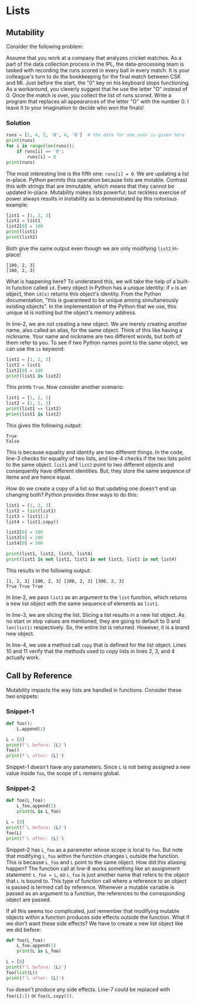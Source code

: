 # Lists

## Mutability

Consider the following problem:

Assume that you work at a company that analyzes cricket matches. As a part of the data collection process in the IPL, the data-processing team is tasked with recording the runs scored in every ball in every match. It is your colleague's turn to do the bookkeeping for the final match between CSK and MI. Just before the start, the "0" key on his keyboard stops functioning. As a workaround, you cleverly suggest that he use the letter "O" instead of 0. Once the match is over, you collect the list of runs scored. Write a program that replaces all appearances of the letter "O" with the number 0. I leave it to your imagination to decide who won the finals!

### Solution

```python
runs = [1, 4, 2, 'O', 4, 'O']  # the data for one over is given here
print(runs)
for i in range(len(runs)):
    if runs[i] == 'O':
        runs[i] = 0
print(runs)
```

The most interesting line is the fifth one: `runs[i] = 0`. We are updating a list in-place. Python permits this operation because lists are mutable. Contrast this with strings that are immutable, which means that they cannot be updated in-place. Mutability makes lists powerful; but reckless exercise of power always results in instability as is demonstrated by this notorious example:

```python
list1 = [1, 2, 3]
list2 = list1
list2[0] = 100
print(list1)
print(list2)
```

Both give the same output even though we are only modifying `list2` in-place!

```
[100, 2, 3]
[100, 2, 3]
```

What is happening here? To understand this, we will take the help of a built-in function called `id`. Every object in Python has a unique identity: if `x` is an object, then `id(x)` returns this object's identity. From the Python documentation, "this is guaranteed to be unique among simultaneously existing objects". In the implementation of the Python that we use, this unique id is nothing but the object's memory address.

In line-2, we are not creating a new object. We are merely creating another name, also called an alias, for the same object. Think of this like having a nickname. Your name and nickname are two different words, but both of them refer to you. To see if two Python names point to the same object, we can use the `is` keyword:

```python
list1 = [1, 2, 3]
list2 = list1
list2[0] = 100
print(list1 is list2)
```

This prints `True`. Now consider another scenario:

```python
list1 = [1, 2, 3]
list2 = [1, 2, 3]
print(list1 == list2)
print(list1 is list2)
```

This gives the following output:

```
True
False
```

This is because equality and identity are two different things. In the code, line-3 checks for equality of two lists, and line-4 checks if the two lists point to the same object. `list1` and `list2` point to two different objects and consequently have different identities. But, they store the same sequence of items and are hence equal.

How do we create a copy of a list so that updating one doesn't end up changing both? Python provides three ways to do this:

```python
list1 = [1, 2, 3]
list2 = list(list1)
list3 = list1[:]
list4 = list1.copy()

list2[0] = 100
list3[0] = 200
list4[0] = 300

print(list1, list2, list3, list4)
print(list1 is not list2, list1 is not list3, list1 is not list4)
```

This results in the following output:

```
[1, 2, 3] [100, 2, 3] [200, 2, 3] [300, 2, 3]
True True True
```

In line-2, we pass `list1` as an argument to the `list` function, which returns a new list object with the same sequence of elements as `list1`.

In line-3, we are slicing the list. Slicing a list results in a new list object. As no start or stop values are mentioned, they are going to default to 0 and `len(list1)` respectively. So, the entire list is returned. However, it is a brand new object.

In line-4, we use a method call `copy` that is defined for the list object. Lines 10 and 11 verify that the methods used to copy lists in lines 2, 3, and 4 actually work.

## Call by Reference

Mutability impacts the way lists are handled in functions. Consider these two snippets:

### Snippet-1

```python
def foo():
    L.append(1)

L = [0]
print(f'L before: {L}')
foo()
print(f'L after: {L}')
```

Snippet-1 doesn't have any parameters. Since `L` is not being assigned a new value inside `foo`, the scope of `L` remains global.

### Snippet-2

```python
def foo(L_foo):
    L_foo.append(1)
    print(L is L_foo)

L = [0]
print(f'L before: {L}')
foo(L)
print(f'L after: {L}')
```

Snippet-2 has `L_foo` as a parameter whose scope is local to `foo`. But note that modifying `L_foo` within the function changes `L` outside the function. This is because `L_foo` and `L` point to the same object. How did this aliasing happen? The function call at line-8 works something like an assignment statement: `L_foo = L`, so `L_foo` is just another name that refers to the object that `L` is bound to. This type of function call where a reference to an object is passed is termed call by reference. Whenever a mutable variable is passed as an argument to a function, the references to the corresponding object are passed.

If all this seems too complicated, just remember that modifying mutable objects within a function produces side effects outside the function. What if we don't want these side effects? We have to create a new list object like we did before:

```python
def foo(L_foo):
    L_foo.append(1)
    print(L is L_foo)

L = [0]
print(f'L before: {L}')
foo(list(L))
print(f'L after: {L}')
```

`foo` doesn't produce any side effects. Line-7 could be replaced with `foo(L[:])` or `foo(L.copy())`.
